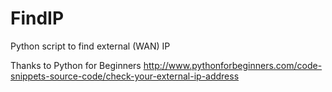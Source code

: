 FindIP
======

Python script to find external (WAN) IP

Thanks to Python for Beginners
http://www.pythonforbeginners.com/code-snippets-source-code/check-your-external-ip-address
